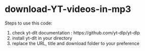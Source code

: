 # download-YT-videos-in-mp3
Steps to use this code:
<ol>
  <li>check <a src="https://github.com/yt-dlp/yt-dlp">yt-dlt documentation</a> : https://github.com/yt-dlp/yt-dlp</li>
  <li>install yt-dlt in your directory</li>
  <li>replace the URL, title and download folder to your preference</li>
</ol>
